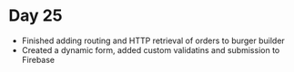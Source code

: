 # Day 25

- Finished adding routing and HTTP retrieval of orders to burger builder
- Created a dynamic form, added custom validatins and submission to Firebase